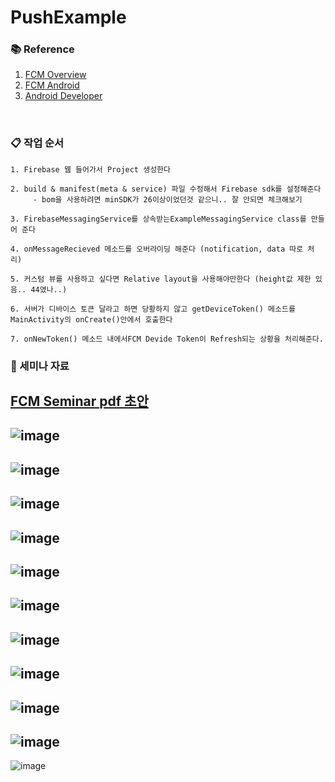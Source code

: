 # PushExample

### 📚 Reference
1. [FCM Overview](https://firebase.google.com/docs/cloud-messaging)
2. [FCM Android](https://firebase.google.com/docs/cloud-messaging/android/client)
3. [Android Developer](https://developer.android.com/guide/topics/ui/notifiers/notifications)

<br/>

### 📋 작업 순서
``` Text
1. Firebase 웹 들어가서 Project 생성한다

2. build & manifest(meta & service) 파일 수정해서 Firebase sdk를 설정해준다
     - bom을 사용하려면 minSDK가 26이상이었던것 같으니.. 잘 안되면 체크해보기
     
3. FirebaseMessagingService를 상속받는ExampleMessagingService class를 만들어 준다

4. onMessageRecieved 메소드를 오버라이딩 해준다 (notification, data 따로 처리)

5. 커스텀 뷰를 사용하고 싶다면 Relative layout을 사용해야만한다 (height값 제한 있음.. 44였나..)

6. 서버가 디바이스 토큰 달라고 하면 당황하지 않고 getDeviceToken() 메소드를 MainActivity의 onCreate()안에서 호출한다

7. onNewToken() 메소드 내에서FCM Devide Token이 Refresh되는 상황을 처리해준다.
```

### 💾 세미나 자료

[FCM Seminar pdf 초안](https://github.com/Crunch-Arctic-Fox/PushExample/files/8133392/FCM.Draft1.pdf)
------------------

![image](https://user-images.githubusercontent.com/59546818/155548347-cde3ede7-84d8-407d-8d4d-cd5f3b159a97.png)
------------------

![image](https://user-images.githubusercontent.com/59546818/155548370-d00b9324-c650-4ff5-a236-93f2f52b8b1a.png)
------------------
![image](https://user-images.githubusercontent.com/59546818/155548385-ed9b3e33-c124-44e7-8ae5-57fa1fb0cd90.png)
------------------
![image](https://user-images.githubusercontent.com/59546818/155548396-54b7dbdb-2fe8-4978-adb3-a725132eab4f.png)
------------------
![image](https://user-images.githubusercontent.com/59546818/155548439-423aa5f8-84e4-41ed-a212-f4d6b0b55874.png)
------------------
![image](https://user-images.githubusercontent.com/59546818/155548459-f6ba5858-d8df-4433-a244-b02c307a1e16.png)
------------------
![image](https://user-images.githubusercontent.com/59546818/155548472-88bf70fd-1be5-494f-b11c-5dd9c8693264.png)
------------------
![image](https://user-images.githubusercontent.com/59546818/155548483-d1b65adf-6040-47d0-af22-58f5fbe27c13.png)
------------------
![image](https://user-images.githubusercontent.com/59546818/155548544-a98c55ec-7c67-4617-b31e-3c132fc1a9a1.png)
------------------
![image](https://user-images.githubusercontent.com/59546818/155548559-116cdce7-a8dc-4912-9329-7b316e9a0107.png)
------------------
![image](https://user-images.githubusercontent.com/59546818/155548569-518fd5c0-f96f-44e6-8e8e-c55eab50fb33.png)
